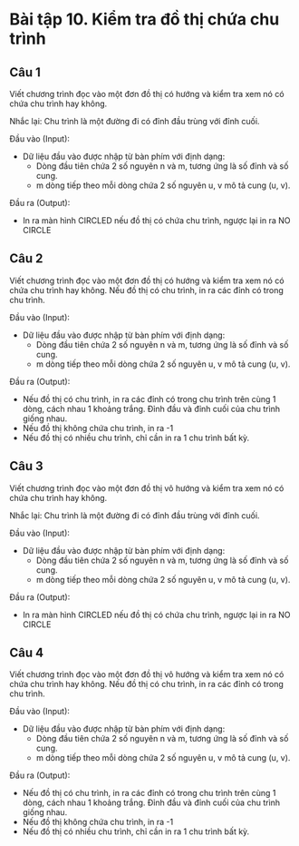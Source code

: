 
# Bài tập 10. Kiểm tra đồ thị chứa chu trình
## Câu 1
Viết chương trình đọc vào một đơn đồ thị có hướng và kiểm tra xem nó có chứa chu trình hay không.

Nhắc lại: Chu trình là một đường đi có đỉnh đầu trùng với đỉnh cuối.

Đầu vào (Input):
- Dữ liệu đầu vào được nhập từ bàn phím với định dạng:
  - Dòng đầu tiên chứa 2 số nguyên n và m, tương ứng là số đỉnh và số cung.
  - m dòng tiếp theo mỗi dòng chứa 2 số nguyên u, v mô tả cung (u, v).

Đầu ra (Output):
- In ra màn hình CIRCLED nếu đồ thị có chứa chu trình, ngược lại in ra NO CIRCLE

## Câu 2
Viết chương trình đọc vào một đơn đồ thị có hướng và kiểm tra xem nó có chứa chu trình hay không. Nếu đồ thị có chu trình, in ra các đỉnh có trong chu trình.

Đầu vào (Input):
- Dữ liệu đầu vào được nhập từ bàn phím với định dạng:
  - Dòng đầu tiên chứa 2 số nguyên n và m, tương ứng là số đỉnh và số cung.
  - m dòng tiếp theo mỗi dòng chứa 2 số nguyên u, v mô tả cung (u, v).

Đầu ra (Output):
- Nếu đồ thị có chu trình, in ra các đỉnh có trong chu trình trên cùng 1 dòng, cách nhau 1 khoảng trắng. Đỉnh đầu và đỉnh cuối của chu trình giống nhau.
- Nếu đồ thị không chứa chu trình, in ra -1
- Nếu đồ thị có nhiều chu trình, chỉ cần in ra 1 chu trình bất kỳ.

## Câu 3
Viết chương trình đọc vào một đơn đồ thị vô hướng và kiểm tra xem nó có chứa chu trình hay không.

Nhắc lại: Chu trình là một đường đi có đỉnh đầu trùng với đỉnh cuối.

Đầu vào (Input):
- Dữ liệu đầu vào được nhập từ bàn phím với định dạng:
  - Dòng đầu tiên chứa 2 số nguyên n và m, tương ứng là số đỉnh và số cung.
  - m dòng tiếp theo mỗi dòng chứa 2 số nguyên u, v mô tả cung (u, v).

Đầu ra (Output):
- In ra màn hình CIRCLED nếu đồ thị có chứa chu trình, ngược lại in ra NO CIRCLE

## Câu 4
Viết chương trình đọc vào một đơn đồ thị vô hướng và kiểm tra xem nó có chứa chu trình hay không. Nếu đồ thị có chu trình, in ra các đỉnh có trong chu trình.

Đầu vào (Input):
- Dữ liệu đầu vào được nhập từ bàn phím với định dạng:
  - Dòng đầu tiên chứa 2 số nguyên n và m, tương ứng là số đỉnh và số cung.
  - m dòng tiếp theo mỗi dòng chứa 2 số nguyên u, v mô tả cung (u, v).

Đầu ra (Output):
- Nếu đồ thị có chu trình, in ra các đỉnh có trong chu trình trên cùng 1 dòng, cách nhau 1 khoảng trắng. Đỉnh đầu và đỉnh cuối của chu trình giống nhau.
- Nếu đồ thị không chứa chu trình, in ra -1
- Nếu đồ thị có nhiều chu trình, chỉ cần in ra 1 chu trình bất kỳ.

